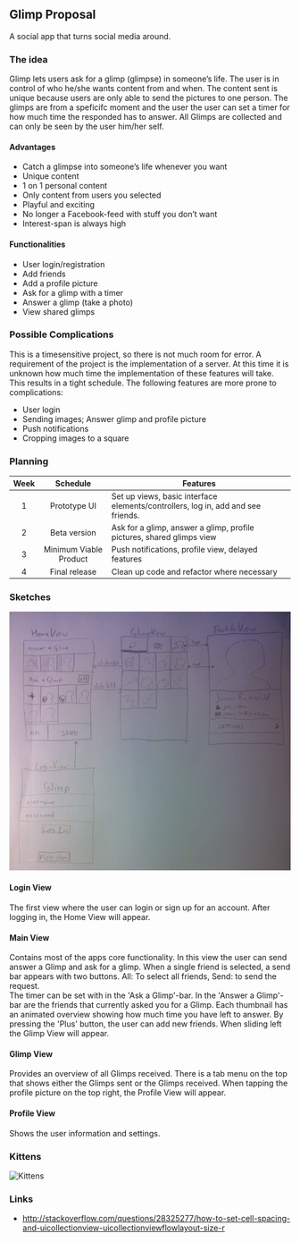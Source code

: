 ## Glimp Proposal
A social app that turns social media around.

### The idea
Glimp lets users ask for a glimp (glimpse) in someone’s life. The user is in control of who he/she wants content from and when. The content sent is unique because users are only able to send the pictures to one person. The glimps are from a speficifc moment and the user the user can set a timer for how much time the responded has to answer. All Glimps are collected and can only be seen by the user him/her self.

#### Advantages
- Catch a glimpse into someone’s life whenever you want
- Unique content
- 1 on 1 personal content
- Only content from users you selected
- Playful and exciting
- No longer a Facebook-feed with stuff you don’t want
- Interest-span is always high

#### Functionalities
- User login/registration
- Add friends
- Add a profile picture
- Ask for a glimp with a timer
- Answer a glimp (take a photo)
- View shared glimps

### Possible Complications
This is a timesensitive project, so there is not much room for error. A requirement of the project is the implementation of a server. At this time it is unknown how much time the implementation of these features will take. This results in a tight schedule. The following features are more prone to complications:
- User login
- Sending images; Answer glimp and profile picture
- Push notifications
- Cropping images to a square

### Planning
| Week | Schedule | Features |
|:------:|:------:|---------|
|1 | Prototype UI | Set up views, basic interface elements/controllers, log in, add and see friends. |
|2 | Beta version | Ask for a glimp, answer a glimp, profile pictures, shared glimps view |
|3 | Minimum Viable Product | Push notifications, profile view, delayed features |
|4 | Final release | Clean up code and refactor where necessary |

### Sketches
![Sketches](/doc/sketches.png)

#### Login View
The first view where the user can login or sign up for an account. After logging in, the Home View will appear.

#### Main View
Contains most of the apps core functionality. In this view the user can send answer a Glimp and ask for a glimp. When a single friend is selected, a send bar appears with two buttons. All: To select all friends, Send: to send the request.  
The timer can be set with in the 'Ask a Glimp'-bar. In the 'Answer a Glimp'-bar are the friends that currently asked you for a Glimp. Each thumbnail has an animated overview showing how much time you have left to answer.
By pressing the 'Plus' button, the user can add new friends. When sliding left the Glimp View will appear.

#### Glimp View
Provides an overview of all Glimps received. There is a tab menu on the top that shows either the Glimps sent or the Glimps received. When tapping the profile picture on the top right, the Profile View will appear.

#### Profile View
Shows the user information and settings.

### Kittens
![Kittens](/doc/kittens.gif)

### Links
- http://stackoverflow.com/questions/28325277/how-to-set-cell-spacing-and-uicollectionview-uicollectionviewflowlayout-size-r